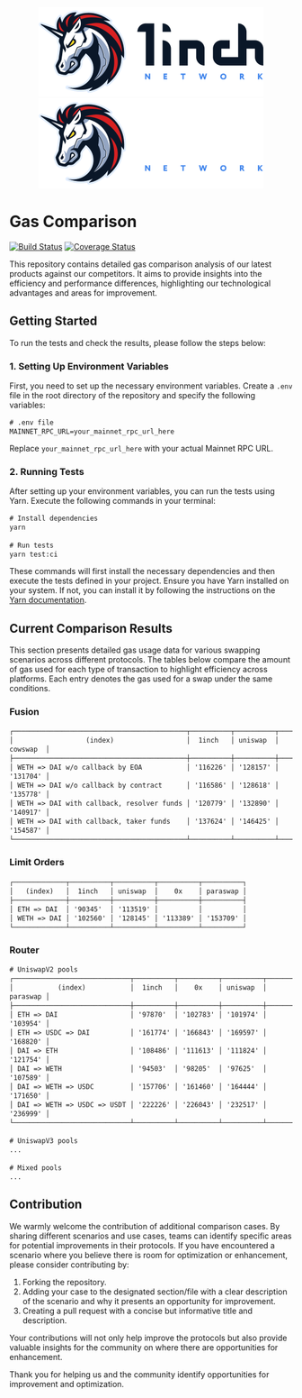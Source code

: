 <div align="center">
    <img src="https://github.com/1inch/gas-comparison/blob/master/.github/1inch_github_w.svg#gh-light-mode-only">
    <img src="https://github.com/1inch/gas-comparison/blob/master/.github/1inch_github_b.svg#gh-dark-mode-only">
</div>

# Gas Comparison

[![Build Status](https://github.com/1inch/gas-comparison/workflows/CI/badge.svg)](https://github.com/1inch/gas-comparison/actions)
[![Coverage Status](https://codecov.io/gh/1inch/gas-comparison/graph/badge.svg?token=8VSYYAY3J1)](https://codecov.io/gh/1inch/gas-comparison)

This repository contains detailed gas comparison analysis of our latest products against our competitors. It aims to provide insights into the efficiency and performance differences, highlighting our technological advantages and areas for improvement.

## Getting Started
To run the tests and check the results, please follow the steps below:

### 1. Setting Up Environment Variables
First, you need to set up the necessary environment variables. Create a `.env` file in the root directory of the repository and specify the following variables:

```
# .env file
MAINNET_RPC_URL=your_mainnet_rpc_url_here
```

Replace `your_mainnet_rpc_url_here` with your actual Mainnet RPC URL.

### 2. Running Tests
After setting up your environment variables, you can run the tests using Yarn. Execute the following commands in your terminal:

```
# Install dependencies
yarn

# Run tests
yarn test:ci
```

These commands will first install the necessary dependencies and then execute the tests defined in your project. Ensure you have Yarn installed on your system. If not, you can install it by following the instructions on the [Yarn documentation](https://classic.yarnpkg.com/en/docs/install).

## Current Comparison Results

This section presents detailed gas usage data for various swapping scenarios across different protocols. The tables below compare the amount of gas used for each type of transaction to highlight efficiency across platforms. Each entry denotes the gas used for a swap under the same conditions.

### Fusion
```
┌───────────────────────────────────────────┬──────────┬──────────┬──────────┐
│                  (index)                  │  1inch   │ uniswap  │ cowswap  │
├───────────────────────────────────────────┼──────────┼──────────┼──────────┤
│ WETH => DAI w/o callback by EOA           │ '116226' │ '128157' │ '131704' │
│ WETH => DAI w/o callback by contract      │ '116586' │ '128618' │ '135778' │
│ WETH => DAI with callback, resolver funds │ '120779' │ '132890' │ '140917' │
│ WETH => DAI with callback, taker funds    │ '137624' │ '146425' │ '154587' │
└───────────────────────────────────────────┴──────────┴──────────┴──────────┘
```

### Limit Orders
```
┌─────────────┬──────────┬──────────┬──────────┬──────────┐
│   (index)   │  1inch   │ uniswap  │    0x    │ paraswap │
├─────────────┼──────────┼──────────┼──────────┼──────────┤
│ ETH => DAI  │ '90345'  │ '113519' │          │          │
│ WETH => DAI │ '102560' │ '128145' │ '113389' │ '153709' │
└─────────────┴──────────┴──────────┴──────────┴──────────┘
```

### Router
```
# UniswapV2 pools
┌─────────────────────────────┬──────────┬──────────┬──────────┬──────────┐
│           (index)           │  1inch   │    0x    │ uniswap  │ paraswap │
├─────────────────────────────┼──────────┼──────────┼──────────┼──────────┤
│ ETH => DAI                  │ '97870'  │ '102783' │ '101974' │ '103954' │
│ ETH => USDC => DAI          │ '161774' │ '166843' │ '169597' │ '168820' │
│ DAI => ETH                  │ '108486' │ '111613' │ '111824' │ '121754' │
│ DAI => WETH                 │ '94503'  │ '98205'  │ '97625'  │ '107589' │
│ DAI => WETH => USDC         │ '157706' │ '161460' │ '164444' │ '171650' │
│ DAI => WETH => USDC => USDT │ '222226' │ '226043' │ '232517' │ '236999' │
└─────────────────────────────┴──────────┴──────────┴──────────┴──────────┘

# UniswapV3 pools
...

# Mixed pools
...
```

## Contribution

We warmly welcome the contribution of additional comparison cases. By sharing different scenarios and use cases, teams can identify specific areas for potential improvements in their protocols. If you have encountered a scenario where you believe there is room for optimization or enhancement, please consider contributing by:

1. Forking the repository.
2. Adding your case to the designated section/file with a clear description of the scenario and why it presents an opportunity for improvement.
3. Creating a pull request with a concise but informative title and description.

Your contributions will not only help improve the protocols but also provide valuable insights for the community on where there are opportunities for enhancement. 

Thank you for helping us and the community identify opportunities for improvement and optimization.
